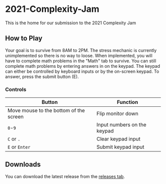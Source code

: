 # 2021-Complexity-Jam
This is the home for our submission to the 2021 Complexity Jam

## How to Play
Your goal is to survive from 8AM to 2PM. The stress mechanic is currently unimplemented so there is no way to loose. When implemented, you will have to complete math problems in the "Math" tab to survive. You can still complete math problems by entering answers in on the keypad. The keypad can either be controlled by keyboard inputs or by the on-screen keypad. To answer, press the submit button (E).
### Controls
Button | Function
--- | --- 
Move mouse to the bottom of the screen | Flip monitor down
`0`-`9` | Input numbers on the keypad
`C` or `.` | Clear keypad input
`E` or `Enter`| Submit keypad input

## Downloads
You can download the latest release from the [releases tab](https://github.com/Calebri/2021-Complexity-Jam/releases).
